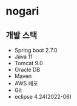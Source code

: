 # nogari

## 개발 스택
- Spring boot 2.7.0
- Java 11
- Tomcat 9.0
- Oracle DB
- Maven
- AWS 배포
- Git
- eclipse 4.24(2022-06)

